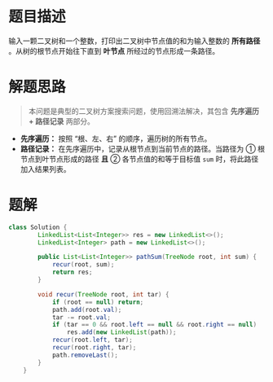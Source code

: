 # 题目描述

输入一颗二叉树和一个整数，打印出二叉树中节点值的和为输入整数的 **所有路径** 。从树的根节点开始往下直到 **叶节点** 所经过的节点形成一条路径。

# 解题思路

> 本问题是典型的二叉树方案搜索问题，使用回溯法解决，其包含 **先序遍历 + 路径记录** 两部分。

* **先序遍历：** 按照 “根、左、右” 的顺序，遍历树的所有节点。
* **路径记录：** 在先序遍历中，记录从根节点到当前节点的路径。当路径为 ① 根节点到叶节点形成的路径 **且** ② 各节点值的和等于目标值 `sum` 时，将此路径加入结果列表。

# 题解

```java
class Solution {
        LinkedList<List<Integer>> res = new LinkedList<>();
        LinkedList<Integer> path = new LinkedList<>();

        public List<List<Integer>> pathSum(TreeNode root, int sum) {
            recur(root, sum);
            return res;
        }

        void recur(TreeNode root, int tar) {
            if (root == null) return;
            path.add(root.val);
            tar -= root.val;
            if (tar == 0 && root.left == null && root.right == null)
                res.add(new LinkedList(path));
            recur(root.left, tar);
            recur(root.right, tar);
            path.removeLast();
        }
    }
```
